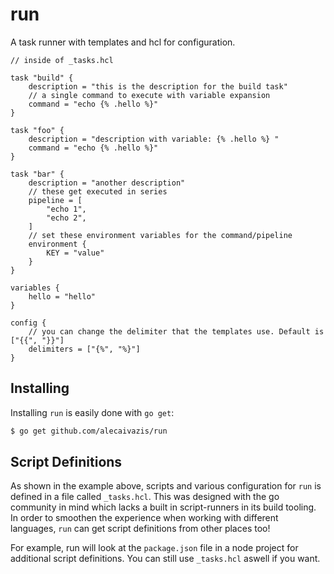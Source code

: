 # run

A task runner with templates and hcl for configuration.

```hcl
// inside of _tasks.hcl

task "build" {
    description = "this is the description for the build task"
    // a single command to execute with variable expansion
    command = "echo {% .hello %}"
}

task "foo" {
    description = "description with variable: {% .hello %} "
    command = "echo {% .hello %}"
}

task "bar" {
    description = "another description"
    // these get executed in series
    pipeline = [
        "echo 1",
        "echo 2",
    ]
    // set these environment variables for the command/pipeline
    environment {
        KEY = "value"
    }
}

variables {
    hello = "hello"
}

config {
    // you can change the delimiter that the templates use. Default is ["{{", "}}"]
    delimiters = ["{%", "%}"]
}
```

## Installing

Installing `run` is easily done with `go get`:

```bash
$ go get github.com/alecaivazis/run
```

## Script Definitions

As shown in the example above, scripts and various configuration for `run` is defined in a
file called `_tasks.hcl`. This was designed with the go community in mind which lacks a built in
script-runners in its build tooling. In order to smoothen the experience when
working with different languages, `run` can get script definitions from other places too!

For example, run will look at the `package.json` file in a node project for additional script definitions.
You can still use `_tasks.hcl` aswell if you want.
